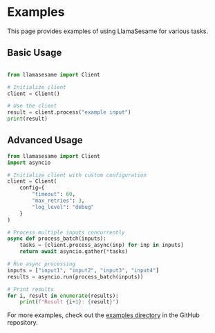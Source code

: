 # Examples

This page provides examples of using LlamaSesame for various tasks.

## Basic Usage

```python

from llamasesame import Client

# Initialize client
client = Client()

# Use the client
result = client.process("example input")
print(result)
```

## Advanced Usage

```python
from llamasesame import Client
import asyncio

# Initialize client with custom configuration
client = Client(
    config={
        "timeout": 60,
        "max_retries": 3,
        "log_level": "debug"
    }
)

# Process multiple inputs concurrently
async def process_batch(inputs):
    tasks = [client.process_async(inp) for inp in inputs]
    return await asyncio.gather(*tasks)

# Run async processing
inputs = ["input1", "input2", "input3", "input4"]
results = asyncio.run(process_batch(inputs))

# Print results
for i, result in enumerate(results):
    print(f"Result {i+1}: {result}")
```

For more examples, check out the [examples directory](https://github.com/llamasearchai/llamasesame/tree/main/examples) in the GitHub repository.
